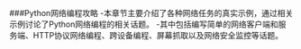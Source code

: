 ###Python网络编程攻略
-本章节主要介绍了各种网络任务的真实示例，通过相关示例讨论了Python网络编程的相关话题。
-其中包括编写简单的网络客户端和服务端、HTTP协议网络编程、跨设备编程、屏幕抓取以及网络安全监控等话题。

